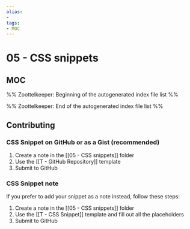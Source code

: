 ```yaml
---
alias:
- 
tags:
- MOC
---
```


# 05 - CSS snippets

## MOC

%% Zoottelkeeper: Beginning of the autogenerated index file list  %%

%% Zoottelkeeper: End of the autogenerated index file list  %%

## Contributing

### CSS Snippet on GitHub or as a Gist (recommended)

1. Create a note in the [[05 - CSS snippets]] folder
2. Use the [[T - GitHub Repository]] template
3. Submit to GitHub

### CSS Snippet note 

If you prefer to add your snippet as a note instead, follow these steps: 

1. Create a note in the [[05 - CSS snippets]] folder
2. Use the [[T - CSS Snippet]] template and fill out all the placeholders
3. Submit to GitHub 

